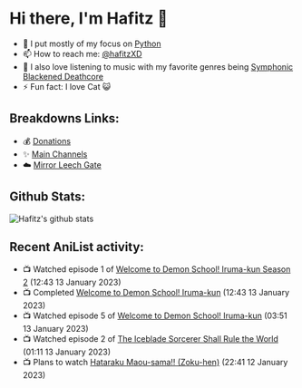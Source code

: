 # Hi there, I'm Hafitz 👋
- 🐍 I put mostly of my focus on [Python](https://python.org)
- 📫 How to reach me: [@hafitzXD](https://t.me/hafitzXD)
- 🎵 I also love listening to music with my favorite genres being [Symphonic Blackened Deathcore](https://youtu.be/qyYmS_iBcy4)
- ⚡ Fun fact: I love Cat 😺

## Breakdowns Links:
- 💰 [Donations](https://t.me/TheBreakdowns/2)
- ✨ [Main Channels](https://t.me/TheBreakdowns)
- ☁️ [Mirror Leech Gate](https://t.me/BreakdownsGate)

## Github Stats:
![Hafitz's github stats](https://github-readme-stats.vercel.app/api?username=breakdowns&show_icons=true&count_private=true&bg_color=00000000&text_color=777)

## Recent AniList activity:
<!-- ANILIST_ACTIVITY:start -->

-   📺 Watched episode 1 of [Welcome to Demon School! Iruma-kun Season 2](https://anilist.co/anime/116338) (12:43 13 January 2023)
-   📺 Completed [Welcome to Demon School! Iruma-kun](https://anilist.co/anime/107693) (12:43 13 January 2023)
-   📺 Watched episode 5 of [Welcome to Demon School! Iruma-kun](https://anilist.co/anime/107693) (03:51 13 January 2023)
-   📺 Watched episode 2 of [The Iceblade Sorcerer Shall Rule the World](https://anilist.co/anime/148116) (01:11 13 January 2023)
-   📺 Plans to watch [Hataraku Maou-sama!! (Zoku-hen)](https://anilist.co/anime/155168) (22:41 12 January 2023)

<!-- ANILIST_ACTIVITY:end -->
